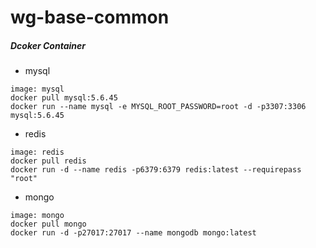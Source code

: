 # wg-base-common

##### Dcoker Container
- mysql
```
image: mysql
docker pull mysql:5.6.45
docker run --name mysql -e MYSQL_ROOT_PASSWORD=root -d -p3307:3306 mysql:5.6.45
```
- redis
```
image: redis
docker pull redis
docker run -d --name redis -p6379:6379 redis:latest --requirepass "root"
```
- mongo
```
image: mongo
docker pull mongo
docker run -d -p27017:27017 --name mongodb mongo:latest
```
